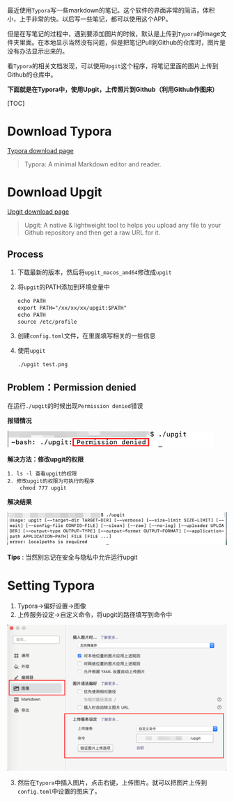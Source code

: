 <!--第一次更新：20221002-->

最近使用`Typora`写一些markdown的笔记。这个软件的界面非常的简洁，体积小，上手非常的快。以后写一些笔记，都可以使用这个APP。

但是在写笔记的过程中，遇到要添加图片的时候，默认是上传到`Typora`的image文件夹里面。在本地显示当然没有问题，但是把笔记Pull到Github的仓库时，图片是没有办法显示出来的。

看`Typora`的相关文档发现，可以使用`Upgit`这个程序，将笔记里面的图片上传到Github的仓库中。

**下面就是在Typora中，使用Upgit，上传照片到Github（利用Github作图床）**

[TOC]

# Download Typora

[Typora download page](https://typora.io/)

> Typora: A minimal Markdown editor and reader.

# Download Upgit

[Upgit download page](https://github.com/pluveto/upgit)

> Upgit: A native & lightweight tool to helps you upload any file to your Github repository and then get a raw URL for it.

## Process

1. 下载最新的版本，然后将`upgit_macos_amd64`修改成`upgit`

2. 将`upgit`的PATH添加到环境变量中

   ```
   echo PATH
   export PATH="/xx/xx/xx/upgit:$PATH"
   echo PATH
   source /etc/profile
   ```

3. 创建`config.toml`文件，在里面填写相关的一些信息

4. 使用`upgit`

   ```
   ./upgit test.png
   ```

## Problem：Permission denied

在运行`./upgit`的时候出现`Permission denied`错误

**报错情况**

<img src="https://raw.githubusercontent.com/MeiZia/picture/master/2022/10/upgit_20221002_1664716134.png" alt="image-20221002215045696" style="zoom:67%;" />

**解决方法：修改upgit的权限**

```
1. ls -l 查看upgit的权限
2. 修改upgit的权限为可执行的程序
	chmod 777 upgit
```

**解决结果**

<img src="https://raw.githubusercontent.com/MeiZia/picture/master/2022/10/upgit_20221002_1664716143.png" alt="image-20221002215356519" style="zoom:67%;" />

**Tips** : 当然别忘记在安全与隐私中允许运行upgit

# Setting Typora

1. Typora->偏好设置->图像
2. 上传服务设定->自定义命令，将upgit的路径填写到命令中

![image-20221002215643127](https://raw.githubusercontent.com/MeiZia/picture/master/2022/10/upgit_20221002_1664716150.png)

3. 然后在`Typora`中插入图片，点击右键，上传图片。就可以把图片上传到`config.toml`中设置的图床了。

